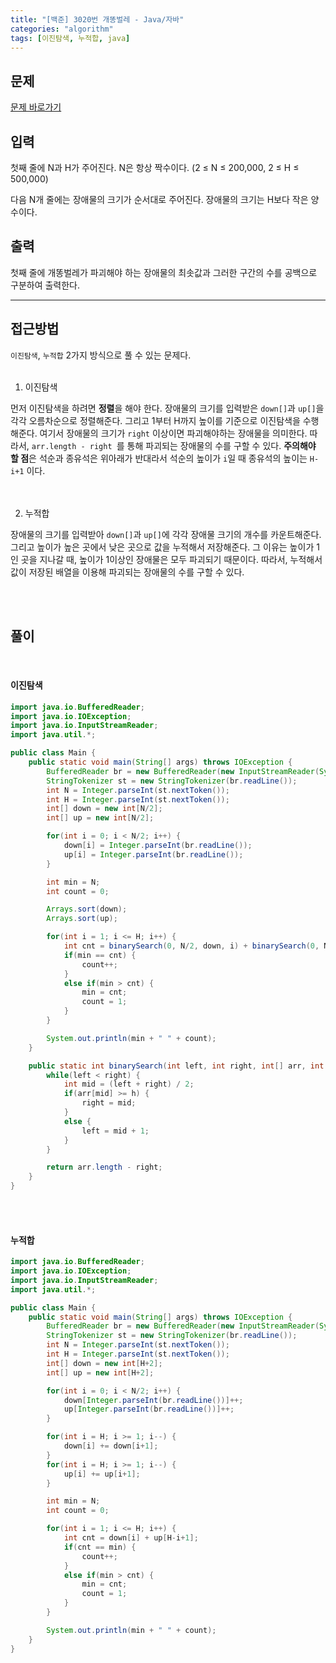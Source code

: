 ```yaml
---
title: "[백준] 3020번 개똥벌레 - Java/자바"
categories: "algorithm"
tags: [이진탐색, 누적합, java]
---
```


## 문제

[문제 바로가기](https://www.acmicpc.net/problem/3020)

## 입력

첫째 줄에 N과 H가 주어진다. N은 항상 짝수이다. (2 ≤ N ≤ 200,000, 2 ≤ H ≤ 500,000)

다음 N개 줄에는 장애물의 크기가 순서대로 주어진다. 장애물의 크기는 H보다 작은 양수이다.

## 출력

첫째 줄에 개똥벌레가 파괴해야 하는 장애물의 최솟값과 그러한 구간의 수를 공백으로 구분하여 출력한다.



---



## 접근방법

`이진탐색`, `누적합` 2가지 방식으로 풀 수 있는 문제다. <br><br>

1. 이진탐색<br>

먼저 이진탐색을 하려면 **정렬**을 해야 한다. 장애물의 크기를 입력받은 `down[]`과 `up[]`을 각각 오름차순으로 정렬해준다. 그리고 1부터 H까지 높이를 기준으로 이진탐색을 수행해준다. 여기서 장애물의 크기가 `right`  이상이면 파괴해야하는 장애물을 의미한다.  따라서, `arr.length - right `를 통해 파괴되는 장애물의 수를 구할 수 있다. **주의해야 할 점**은 석순과 종유석은 위아래가 반대라서 석순의 높이가 `i`일 때 종유석의 높이는 `H-i+1` 이다. <br><br><br>

2. 누적합

장애물의 크기를 입력받아 `down[]`과 `up[]`에 각각 장애물 크기의 개수를 카운트해준다. 그리고 높이가 높은 곳에서 낮은 곳으로 값을 누적해서 저장해준다. 그 이유는 높이가 1인 곳을 지나갈 때, 높이가 1이상인 장애물은 모두 파괴되기 때문이다. 따라서, 누적해서 값이 저장된 배열을 이용해 파괴되는 장애물의 수를 구할 수 있다.

<br><br>

## 풀이

<br>

#### 이진탐색

```java
import java.io.BufferedReader;
import java.io.IOException;
import java.io.InputStreamReader;
import java.util.*;

public class Main {
    public static void main(String[] args) throws IOException {
        BufferedReader br = new BufferedReader(new InputStreamReader(System.in));
        StringTokenizer st = new StringTokenizer(br.readLine());
        int N = Integer.parseInt(st.nextToken());
        int H = Integer.parseInt(st.nextToken());
        int[] down = new int[N/2];
        int[] up = new int[N/2];

        for(int i = 0; i < N/2; i++) {
            down[i] = Integer.parseInt(br.readLine());
            up[i] = Integer.parseInt(br.readLine());
        }

        int min = N;
        int count = 0;

        Arrays.sort(down);
        Arrays.sort(up);

        for(int i = 1; i <= H; i++) {
            int cnt = binarySearch(0, N/2, down, i) + binarySearch(0, N/2, up, H-i+1);
            if(min == cnt) {
                count++;
            }
            else if(min > cnt) {
                min = cnt;
                count = 1;
            }
        }

        System.out.println(min + " " + count);
    }

    public static int binarySearch(int left, int right, int[] arr, int h) {
        while(left < right) {
            int mid = (left + right) / 2;
            if(arr[mid] >= h) {
                right = mid;
            }
            else {
                left = mid + 1;
            }
        }

        return arr.length - right;
    }
}
```

<br><br>

#### 누적합

```java
import java.io.BufferedReader;
import java.io.IOException;
import java.io.InputStreamReader;
import java.util.*;

public class Main {
    public static void main(String[] args) throws IOException {
        BufferedReader br = new BufferedReader(new InputStreamReader(System.in));
        StringTokenizer st = new StringTokenizer(br.readLine());
        int N = Integer.parseInt(st.nextToken());
        int H = Integer.parseInt(st.nextToken());
        int[] down = new int[H+2];
        int[] up = new int[H+2];

        for(int i = 0; i < N/2; i++) {
            down[Integer.parseInt(br.readLine())]++;
            up[Integer.parseInt(br.readLine())]++;
        }

        for(int i = H; i >= 1; i--) {
            down[i] += down[i+1];
        }
        for(int i = H; i >= 1; i--) {
            up[i] += up[i+1];
        }

        int min = N;
        int count = 0;

        for(int i = 1; i <= H; i++) {
            int cnt = down[i] + up[H-i+1];
            if(cnt == min) {
                count++;
            }
            else if(min > cnt) {
                min = cnt;
                count = 1;
            }
        }

        System.out.println(min + " " + count);
    }
}
```

